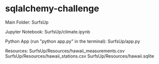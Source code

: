 # sqlalchemy-challenge

Main Folder: SurfsUp

Jupyter Notebook:
SurfsUp/climate.ipynb

Python App (run "python app.py" in the terminal):
SurfsUp/app.py

Resources:
SurfsUp/Resources/hawaii_measurements.csv
SurfsUp/Resources/hawaii_stations.csv
SurfsUp/Resources/hawaii.sqlite